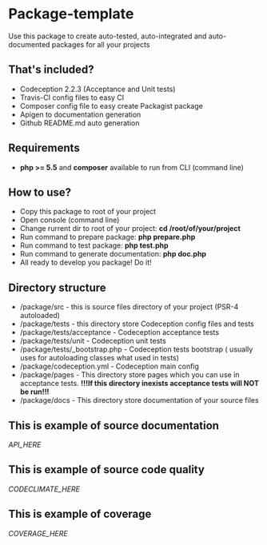     
# Package-template

Use this package to create auto-tested, auto-integrated and auto-documented packages for all your projects

## That's included?

* Codeception 2.2.3 (Acceptance and Unit tests)
* Travis-CI config files to easy CI
* Composer config file to easy create Packagist package
* Apigen to documentation generation
* Github README.md auto generation

## Requirements

* **php >= 5.5** and **composer** available to run from CLI (command line)

## How to use?

* Copy this package to root of your project
* Open console (command line) 
* Change rurrent dir to root of your project: **cd /root/of/your/project**
* Run command to prepare package: **php prepare.php**
* Run command to test package: **php test.php**
* Run command to generate documentation: **php doc.php**
* All ready to develop you package! Do it!

## Directory structure

* /package/src - this is source files directory of your project (PSR-4 autoloaded)
* /package/tests - this directory store Codeception config files and tests
* /package/tests/acceptance - Codeception acceptance tests
* /package/tests/unit - Codeception unit tests
* /package/tests/_bootstrap.php - Codeception tests bootstrap ( usually uses for autoloading classes what used in tests)
* /package/codeception.yml - Codeception main config
* /package/pages - This directory store pages which you can use in acceptance tests. **!!!If this directory inexists acceptance tests will NOT be run!!!**
* /package/docs - This directory store documentation of your source files 


## This is example of source documentation

_API_HERE_

## This is example of source code quality

_CODECLIMATE_HERE_

## This is example of coverage

_COVERAGE_HERE_
